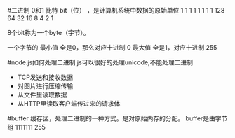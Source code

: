 #二进制
0和1 比特 bit（位） ，是计算机系统中数据的原始单位
  1   1   1   1  1  1  1  1
128  64  32  16  8  4  2  1

8个bit称为一个byte（字节）。

一个字节的
最小值 全是0，那么对应十进制 0
最大值 全是1，对应十进制 255

#node.js如何处理二进制
js可以很好的处理unicode,不能处理二进制
- TCP发送和接收数据
- 对图片进行压缩传输
- 从文件里读取数据
- 从HTTP里读取客户端传过来的请求体

#buffer
缓存区，处理二进制的一种方式。是对原始内存的分配。
buffer是由字节组
1111111
255